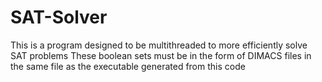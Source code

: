 # SAT-Solver

This is a program designed to be multithreaded to more efficiently solve SAT problems
These boolean sets must be in the form of DIMACS files in the same file as the executable generated from this code
